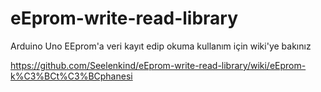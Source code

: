 # eEprom-write-read-library
Arduino Uno EEprom'a veri kayıt edip okuma
kullanım için wiki'ye bakınız

https://github.com/Seelenkind/eEprom-write-read-library/wiki/eEprom-k%C3%BCt%C3%BCphanesi
